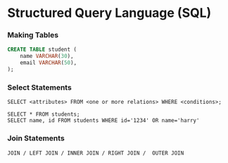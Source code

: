 # Structured Query Language \(SQL\)

### Making Tables

```SQL
CREATE TABLE student (
    name VARCHAR(30),
    email VARCHAR(50),
);
```

### 

### Select Statements

```
SELECT <attributes> FROM <one or more relations> WHERE <conditions>;
```

```
SELECT * FROM students;
SELECT name, id FROM students WHERE id='1234' OR name='harry'
```

### Join Statements

```
JOIN / LEFT JOIN / INNER JOIN / RIGHT JOIN /  OUTER JOIN
```



